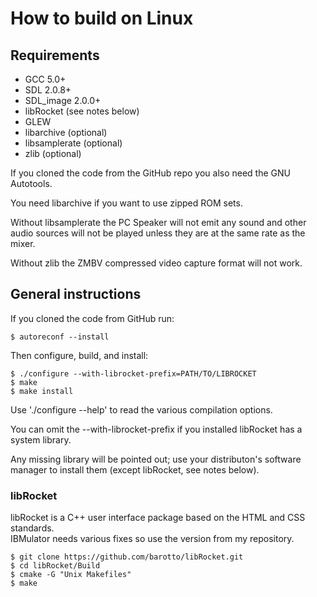 # How to build on Linux

## Requirements

* GCC 5.0+
* SDL 2.0.8+
* SDL_image 2.0.0+
* libRocket (see notes below)
* GLEW
* libarchive (optional)
* libsamplerate (optional)
* zlib (optional)

If you cloned the code from the GitHub repo you also need the GNU Autotools.

You need libarchive if you want to use zipped ROM sets.

Without libsamplerate the PC Speaker will not emit any sound and other audio 
sources will not be played unless they are at the same rate as the mixer.

Without zlib the ZMBV compressed video capture format will not work.

## General instructions
If you cloned the code from GitHub run:  
```
$ autoreconf --install
```

Then configure, build, and install:  
```
$ ./configure --with-librocket-prefix=PATH/TO/LIBROCKET  
$ make  
$ make install
```  
Use './configure --help' to read the various compilation options.

You can omit the --with-librocket-prefix if you installed libRocket has a
system library.

Any missing library will be pointed out; use your distributon's software
manager to install them (except libRocket, see notes below).

### libRocket

libRocket is a C++ user interface package based on the HTML and CSS standards.  
IBMulator needs various fixes so use the version from my repository.  
```
$ git clone https://github.com/barotto/libRocket.git  
$ cd libRocket/Build  
$ cmake -G "Unix Makefiles"  
$ make
```
